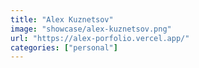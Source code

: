 ```yaml
---
title: "Alex Kuznetsov"
image: "showcase/alex-kuznetsov.png"
url: "https://alex-porfolio.vercel.app/"
categories: ["personal"]
---
```


